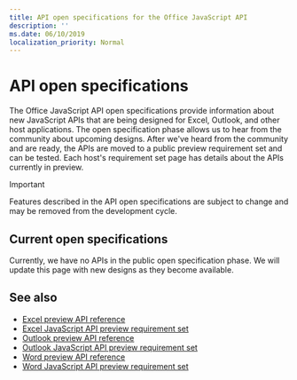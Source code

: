```yaml
---
title: API open specifications for the Office JavaScript API
description: ''
ms.date: 06/10/2019
localization_priority: Normal
---
```


# API open specifications

The Office JavaScript API open specifications provide information about new JavaScript APIs that are being designed for Excel, Outlook, and other host applications. The open specification phase allows us to hear from the community about upcoming designs. After we've heard from the community and are ready, the APIs are moved to a public preview requirement set and can be tested. Each host's requirement set page has details about the APIs currently in preview.

> [!IMPORTANT]
> Features described in the API open specifications are subject to change and may be removed from the development cycle.

## Current open specifications

Currently, we have no APIs in the public open specification phase. We will update this page with new designs as they become available.

## See also

- [Excel preview API reference](/javascript/api/excel)
- [Excel JavaScript API preview requirement set](../requirement-sets/excel/excel-preview-apis.md#)
- [Outlook preview API reference](/javascript/api/outlook)
- [Outlook JavaScript API preview requirement set](..//objectmodel/preview-requirement-set/outlook-requirement-set-preview.md)
- [Word preview API reference](/javascript/api/word)
- [Word JavaScript API preview requirement set](../requirement-sets/word-api-requirement-sets.md#word-javascript-preview-apis)
